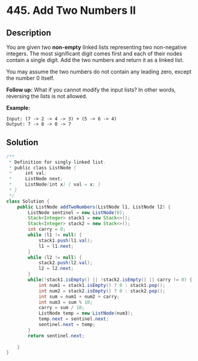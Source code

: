 # 445. Add Two Numbers II

## Description

You are given two **non-empty** linked lists representing two non-negative integers. The most significant digit comes first and each of their nodes contain a single digit. Add the two numbers and return it as a linked list.

You may assume the two numbers do not contain any leading zero, except the number 0 itself.

**Follow up:**
What if you cannot modify the input lists? In other words, reversing the lists is not allowed.

**Example:**

```
Input: (7 -> 2 -> 4 -> 3) + (5 -> 6 -> 4)
Output: 7 -> 8 -> 0 -> 7
```

## Solution

```java
/**
 * Definition for singly-linked list.
 * public class ListNode {
 *     int val;
 *     ListNode next;
 *     ListNode(int x) { val = x; }
 * }
 */
class Solution {
    public ListNode addTwoNumbers(ListNode l1, ListNode l2) {
        ListNode sentinel = new ListNode(0);
        Stack<Integer> stack1 = new Stack<>();
        Stack<Integer> stack2 = new Stack<>();
        int carry = 0;
        while (l1 != null) {
            stack1.push(l1.val);
            l1 = l1.next;
        }
        while (l2 != null) {
            stack2.push(l2.val);
            l2 = l2.next;
        }
        while(!stack1.isEmpty() || !stack2.isEmpty() || carry != 0) {
            int num1 = stack1.isEmpty() ? 0 : stack1.pop();
            int num2 = stack2.isEmpty() ? 0 : stack2.pop();
            int sum = num1 + num2 + carry;
            int num3 = sum % 10;
            carry = sum / 10;
            ListNode temp = new ListNode(num3);
            temp.next = sentinel.next;
            sentinel.next = temp;            
        }
        return sentinel.next;
        
    }
}
```


